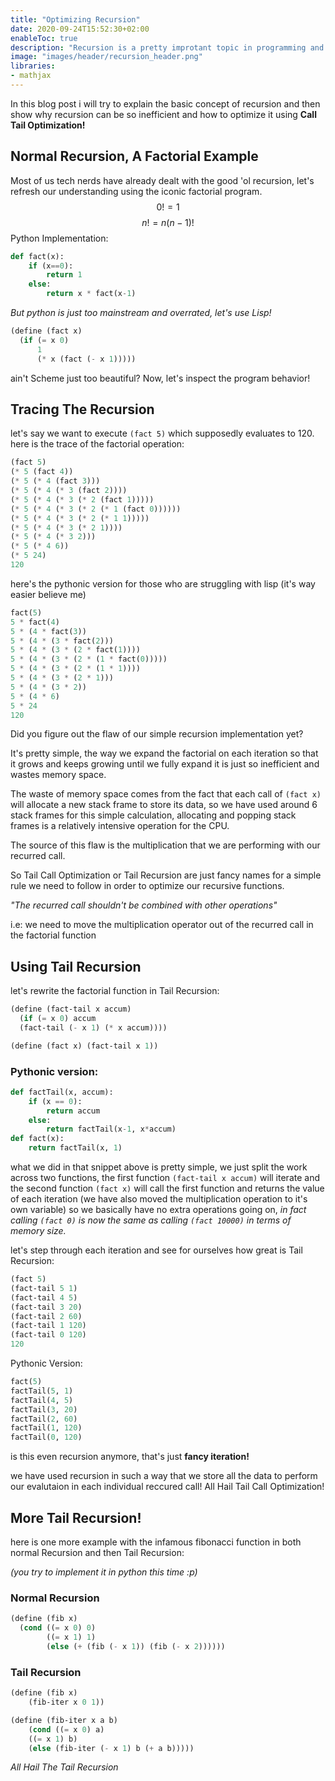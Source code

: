 ```yaml
---
title: "Optimizing Recursion"
date: 2020-09-24T15:52:30+02:00
enableToc: true
description: "Recursion is a pretty improtant topic in programming and it's not that hard to grasp or even implement, but how about actually using it correctly?"
image: "images/header/recursion_header.png"
libraries:
- mathjax
---
```


In this blog post i will try to explain the basic concept of recursion and then show why recursion can be so inefficient and how to optimize it using **Call Tail Optimization!**

## Normal Recursion, A Factorial Example
Most of us tech nerds have already dealt with the good 'ol recursion, let's refresh our understanding using the iconic factorial program.
$$0! = 1$$
$$n! = n (n-1)!$$
Python Implementation:
```Python
def fact(x):
	if (x==0):
		return 1
	else:
		return x * fact(x-1)
```

*But python is just too mainstream and overrated, let's use Lisp!*

```Scheme
(define (fact x)
  (if (= x 0)
      1
	  (* x (fact (- x 1)))))
```

ain't Scheme just too beautiful?
Now, let's inspect the program behavior!

## Tracing The Recursion
let's say we want to execute `(fact 5)` which supposedly evaluates to 120.
here is the trace of the factorial operation:
```Scheme
(fact 5)
(* 5 (fact 4))
(* 5 (* 4 (fact 3)))
(* 5 (* 4 (* 3 (fact 2))))
(* 5 (* 4 (* 3 (* 2 (fact 1)))))
(* 5 (* 4 (* 3 (* 2 (* 1 (fact 0))))))
(* 5 (* 4 (* 3 (* 2 (* 1 1)))))
(* 5 (* 4 (* 3 (* 2 1))))
(* 5 (* 4 (* 3 2)))
(* 5 (* 4 6))
(* 5 24)
120
```

here's the pythonic version for those who are struggling with lisp (it's way easier believe me)
```Python
fact(5)
5 * fact(4)
5 * (4 * fact(3))
5 * (4 * (3 * fact(2)))
5 * (4 * (3 * (2 * fact(1))))
5 * (4 * (3 * (2 * (1 * fact(0)))))
5 * (4 * (3 * (2 * (1 * 1))))
5 * (4 * (3 * (2 * 1)))
5 * (4 * (3 * 2))
5 * (4 * 6)
5 * 24
120
```
Did you figure out the flaw of our simple recursion implementation yet?

It's pretty simple, the way we expand the factorial on each iteration so that it grows and keeps growing until we fully expand it is just so inefficient and wastes memory space.

The waste of memory space comes from the fact that each call of `(fact x)` will allocate a new stack frame to store its data, so we have used around 6 stack frames for this simple calculation, allocating and popping stack frames is a relatively intensive operation for the CPU.

The source of this flaw is the multiplication that we are performing with our recurred call.

So Tail Call Optimization or Tail Recursion are just fancy names for a simple rule we need to follow in order to optimize our recursive functions.

*"The recurred call shouldn't be combined with other operations"*

i.e: we need to move the multiplication operator out of the recurred call in the factorial function

## Using Tail Recursion
let's rewrite the factorial function in Tail Recursion:
```Scheme
(define (fact-tail x accum)
  (if (= x 0) accum 
  (fact-tail (- x 1) (* x accum))))

(define (fact x) (fact-tail x 1))
```
### Pythonic version:
```Python
def factTail(x, accum):
	if (x == 0):
		return accum
	else:
		return factTail(x-1, x*accum)
def fact(x):
	return factTail(x, 1)
```
what we did in that snippet above is pretty simple, we just split the work across two functions, the first function `(fact-tail x accum)` will iterate and the second function `(fact x)` will call the first function and returns the value of each iteration (we have also moved the multiplication operation to it's own variable) so we basically have no extra operations going on, *in fact calling `(fact 0)` is now the same as calling `(fact 10000)` in terms of memory size.*

let's step through each iteration and see for ourselves how great is Tail Recursion:
```Scheme
(fact 5)
(fact-tail 5 1)
(fact-tail 4 5)
(fact-tail 3 20)
(fact-tail 2 60)
(fact-tail 1 120)
(fact-tail 0 120)
120
```
Pythonic Version:
```Python
fact(5)
factTail(5, 1)
factTail(4, 5)
factTail(3, 20)
factTail(2, 60)
factTail(1, 120)
factTail(0, 120)
```
is this even recursion anymore, that's just **fancy iteration!**

we have used recursion in such a way that we store all the data to perform our evalutaion in each individual reccured call!
All Hail Tail Call Optimization!

## More Tail Recursion!
here is one more example with the infamous fibonacci function in both normal Recursion and then Tail Recursion:

*(you try to implement it in python this time :p)*
### Normal Recursion
```Scheme
(define (fib x)
  (cond ((= x 0) 0)
  		((= x 1) 1)
  		(else (+ (fib (- x 1)) (fib (- x 2))))))
```
### Tail Recursion
```Scheme
(define (fib x)
    (fib-iter x 0 1))

(define (fib-iter x a b)
    (cond ((= x 0) a)
    ((= x 1) b)
    (else (fib-iter (- x 1) b (+ a b)))))
```
*All Hail The Tail Recursion*
